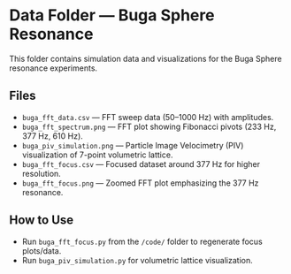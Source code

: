 # Data Folder — Buga Sphere Resonance

This folder contains simulation data and visualizations for the Buga Sphere resonance experiments.

## Files
- `buga_fft_data.csv` — FFT sweep data (50–1000 Hz) with amplitudes.
- `buga_fft_spectrum.png` — FFT plot showing Fibonacci pivots (233 Hz, 377 Hz, 610 Hz).
- `buga_piv_simulation.png` — Particle Image Velocimetry (PIV) visualization of 7-point volumetric lattice.
- `buga_fft_focus.csv` — Focused dataset around 377 Hz for higher resolution.
- `buga_fft_focus.png` — Zoomed FFT plot emphasizing the 377 Hz resonance.

## How to Use
- Run `buga_fft_focus.py` from the `/code/` folder to regenerate focus plots/data.  
- Run `buga_piv_simulation.py` for volumetric lattice visualization.
